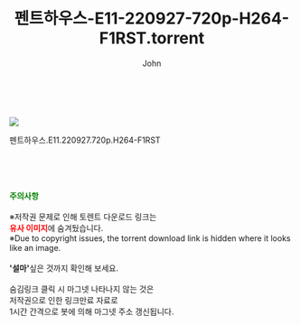 ﻿---
layout: post
title:  "    펜트하우스-E11-220927-720p-H264-F1RST.torrent"
author: John
categories: [ TV ]
tags: [  ]
image: https://torrentrj55.com/uploadfile/full/2f83f491885da03b3837ccf83e8908366dbb2787.jpg 
description: "    펜트하우스-E11-220927-720p-H264-F1RST torrent 정보 공유"
toc: true
toc_sticky: true
---

<br>
<p><img src="https://torrentrj55.com/uploadfile/full/2f83f491885da03b3837ccf83e8908366dbb2787.jpg"/></p>
 펜트하우스.E11.220927.720p.H264-F1RST  
    
<br><br><br>
<p data-ke-size="size16"><b><span style="color: green;">주의사항</span></b><br /><br />※저작권 문제로 인해 토렌트 다운로드 링크는<br /><b><span style="color: red;">유사 이미지</span></b>에 숨겨뒀습니다.<br />※Due to copyright issues, the torrent download link is hidden where it looks like an image.<br /><br /><b>'설마'</b>싶은 것까지 확인해 보세요.<br /><br />숨김링크 클릭 시 마그넷 나타나지 않는 것은<br />저작권으로 인한 링크만료 자료로<br />1시간 간격으로 봇에 의해 마그넷 주소 갱신됩니다.</p>
